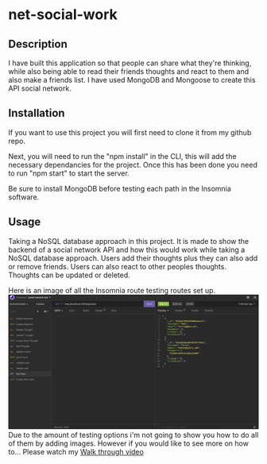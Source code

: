 # net-social-work

## Description
I have built this application so that people can share what they're thinking, while also being able to read their friends thoughts and react to them and also make a friends list.
I have used MongoDB and Mongoose to create this API social network.

## Installation

If you want to use this project you will first need to clone it from my github repo. 

Next, you will need to run the "npm install" in the CLI, this will add the necessary dependancies for the project. Once this has been done you need to run "npm start" to start the server.

Be sure to install MongoDB before testing each path in the Insomnia software.

## Usage
Taking a NoSQL database approach in this project. It is made to show the backend of a social network API and how this would work while taking a NoSQL database approach. Users add their thoughts plus they can also add or remove friends. Users can also react to other peoples thoughts. Thoughts can be updated or deleted. 

Here is an image of all the Insomnia route testing routes set up. 
<img src="./assets/img/IRSU.png" alt="image of insomnia testing.">
Due to the amount of testing options i'm not going to show you how to do all of them by adding images. However if you would like to see more on how to... Please watch my <a href="">Walk through video</a>